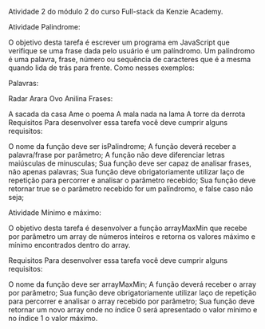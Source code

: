 Atividade 2 do módulo 2 do curso Full-stack da Kenzie Academy.

Atividade Palindrome: 

O objetivo desta tarefa é escrever um programa em JavaScript que verifique se uma frase dada pelo usuário é um palíndromo.  Um palíndromo é uma palavra, frase, número ou sequência de caracteres que é a mesma quando lida de trás para frente. Como nesses exemplos:

Palavras:

Radar
Arara
Ovo
Anilina
Frases:

A sacada da casa
Ame o poema
A mala nada na lama
A torre da derrota
Requisitos
Para desenvolver essa tarefa você deve cumprir alguns requisitos:

O nome da função deve ser isPalindrome;
A função deverá receber a palavra/frase por parâmetro;
A função não deve diferenciar letras maiúsculas de minusculas;
Sua função deve ser capaz de analisar frases, não apenas palavras;
Sua função deve obrigatoriamente utilizar laço de repetição para percorrer e analisar o parâmetro recebido;
Sua função deve retornar true se o parâmetro recebido for um palíndromo, e false caso não seja;

Atividade Mínimo e máximo:

O objetivo desta tarefa é desenvolver a função arrayMaxMin que recebe por parâmetro um array de números inteiros e retorna os valores máximo e mínimo encontrados dentro do array.

Requisitos
Para desenvolver essa tarefa você deve cumprir alguns requisitos:

O nome da função deve ser arrayMaxMin;
A função deverá receber o array por parâmetro;
Sua função deve obrigatoriamente utilizar laço de repetição para percorrer e analisar o array recebido por parâmetro;
Sua função deve retornar um novo array onde no índice 0 será apresentado o valor mínimo e no índice 1 o valor máximo.
